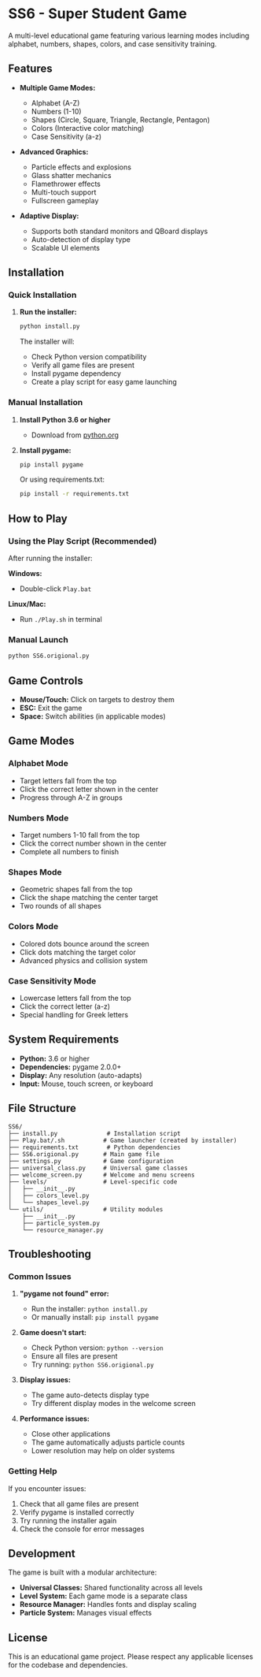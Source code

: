 # SS6 - Super Student Game

A multi-level educational game featuring various learning modes including alphabet, numbers, shapes, colors, and case sensitivity training.

## Features

- **Multiple Game Modes:**
  - Alphabet (A-Z)
  - Numbers (1-10)
  - Shapes (Circle, Square, Triangle, Rectangle, Pentagon)
  - Colors (Interactive color matching)
  - Case Sensitivity (a-z)

- **Advanced Graphics:**
  - Particle effects and explosions
  - Glass shatter mechanics
  - Flamethrower effects
  - Multi-touch support
  - Fullscreen gameplay

- **Adaptive Display:**
  - Supports both standard monitors and QBoard displays
  - Auto-detection of display type
  - Scalable UI elements

## Installation

### Quick Installation

1. **Run the installer:**
   ```bash
   python install.py
   ```
   
   The installer will:
   - Check Python version compatibility
   - Verify all game files are present
   - Install pygame dependency
   - Create a play script for easy game launching

### Manual Installation

1. **Install Python 3.6 or higher**
   - Download from [python.org](https://python.org)

2. **Install pygame:**
   ```bash
   pip install pygame
   ```
   
   Or using requirements.txt:
   ```bash
   pip install -r requirements.txt
   ```

## How to Play

### Using the Play Script (Recommended)
After running the installer:

**Windows:**
- Double-click `Play.bat`

**Linux/Mac:**
- Run `./Play.sh` in terminal

### Manual Launch
```bash
python SS6.origional.py
```

## Game Controls

- **Mouse/Touch:** Click on targets to destroy them
- **ESC:** Exit the game
- **Space:** Switch abilities (in applicable modes)

## Game Modes

### Alphabet Mode
- Target letters fall from the top
- Click the correct letter shown in the center
- Progress through A-Z in groups

### Numbers Mode
- Target numbers 1-10 fall from the top
- Click the correct number shown in the center
- Complete all numbers to finish

### Shapes Mode
- Geometric shapes fall from the top
- Click the shape matching the center target
- Two rounds of all shapes

### Colors Mode
- Colored dots bounce around the screen
- Click dots matching the target color
- Advanced physics and collision system

### Case Sensitivity Mode
- Lowercase letters fall from the top
- Click the correct letter (a-z)
- Special handling for Greek letters

## System Requirements

- **Python:** 3.6 or higher
- **Dependencies:** pygame 2.0.0+
- **Display:** Any resolution (auto-adapts)
- **Input:** Mouse, touch screen, or keyboard

## File Structure

```
SS6/
├── install.py              # Installation script
├── Play.bat/.sh           # Game launcher (created by installer)
├── requirements.txt        # Python dependencies
├── SS6.origional.py       # Main game file
├── settings.py            # Game configuration
├── universal_class.py     # Universal game classes
├── welcome_screen.py      # Welcome and menu screens
├── levels/                # Level-specific code
│   ├── __init__.py
│   ├── colors_level.py
│   └── shapes_level.py
└── utils/                 # Utility modules
    ├── __init__.py
    ├── particle_system.py
    └── resource_manager.py
```

## Troubleshooting

### Common Issues

1. **"pygame not found" error:**
   - Run the installer: `python install.py`
   - Or manually install: `pip install pygame`

2. **Game doesn't start:**
   - Check Python version: `python --version`
   - Ensure all files are present
   - Try running: `python SS6.origional.py`

3. **Display issues:**
   - The game auto-detects display type
   - Try different display modes in the welcome screen

4. **Performance issues:**
   - Close other applications
   - The game automatically adjusts particle counts
   - Lower resolution may help on older systems

### Getting Help

If you encounter issues:
1. Check that all game files are present
2. Verify pygame is installed correctly
3. Try running the installer again
4. Check the console for error messages

## Development

The game is built with a modular architecture:
- **Universal Classes:** Shared functionality across all levels
- **Level System:** Each game mode is a separate class
- **Resource Manager:** Handles fonts and display scaling
- **Particle System:** Manages visual effects

## License

This is an educational game project. Please respect any applicable licenses for the codebase and dependencies. 